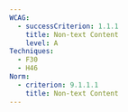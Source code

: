 ```yaml
---
WCAG:
  - successCriterion: 1.1.1
    title: Non-text Content
    level: A
Techniques:
  - F30
  - H46
Norm:
  - criterion: 9.1.1.1
    title: Non-text Content
---
```

